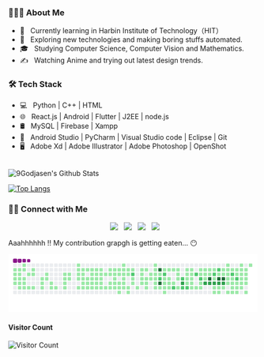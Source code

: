 <h3> 👨🏻‍💻 About Me </h3>

- 🔭 &nbsp; Currently learning in Harbin Institute of Technology（HIT）
- 🤔 &nbsp; Exploring new technologies and making boring stuffs automated.
- 🎓 &nbsp; Studying Computer Science, Computer Vision and Mathematics.
- ✍️ &nbsp; Watching Anime and trying out latest design trends.
<h3>🛠 Tech Stack</h3>

- 💻 &nbsp; Python  | C++ | HTML 
- 🌐 &nbsp; React.js | Android | Flutter | J2EE | node.js
- 🛢 &nbsp; MySQL | Firebase | Xampp
- 🔧 &nbsp; Android Studio | PyCharm | Visual Studio code | Eclipse | Git
- 🖥 &nbsp; Adobe Xd | Adobe Illustrator | Adobe Photoshop | OpenShot

<br>

<!-- ![souvik's Github Stats](https://github-readme-stats.vercel.app/api?username=9Godjasen&show_icons=true&title_color=fff&icon_color=79ff97&text_color=9f9f9f&bg_color=151515) -->

<img align="center" src="https://github-readme-stats.vercel.app/api?username=9Godjasen&include_all_commits=true&count_private=true&show_icons=true&line_height=20&title_color=7A7ADB&icon_color=2234AE&text_color=D3D3D3&bg_color=0,000000,130F40" alt="9Godjasen's Github Stats">

</br>


[![Top Langs](https://github-readme-stats.vercel.app/api/top-langs/?username=9Godjasen&layout=compact&text_color=daf7dc&bg_color=151515)](https://github.com/9Godjasen/github-readme-stats)

<h3> 🤝🏻 Connect with Me </h3>

<p align="center">
&nbsp; <a href="https://www.linkedin.com/in/souvik-guria-/" target="_blank" rel="noopener noreferrer"><img src="https://img.icons8.com/plasticine/100/000000/linkedin.png" width="50" /></a>
&nbsp; <a href="mailto:souvikguriacp@gmail.com" target="_blank" rel="noopener noreferrer"><img src="https://img.icons8.com/plasticine/100/000000/gmail.png"  width="50" /></a>
&nbsp; <a href="https://twitter.com/_souvikguria" target="_blank" rel="noopener noreferrer"><img src="https://img.icons8.com/plasticine/100/000000/twitter.png" width="50" /></a>  
&nbsp; <a href="https://www.instagram.com/the_caffeine__addict/" target="_blank" rel="noopener noreferrer"><img src="https://img.icons8.com/plasticine/100/000000/instagram-new.png" width="50" /></a>  
</p>

Aaahhhhhh !! My contribution grapgh is getting eaten... 😶
<p> 
 <img src="https://raw.githubusercontent.com/devSouvik/devSouvik/output/github-contribution-grid-snake.gif" />
</p>

<!-- addded on 3rd May 2021 -->

#### **Visitor Count**
 ![Visitor Count](https://profile-counter.glitch.me/{9Godjasen}/count.svg)

